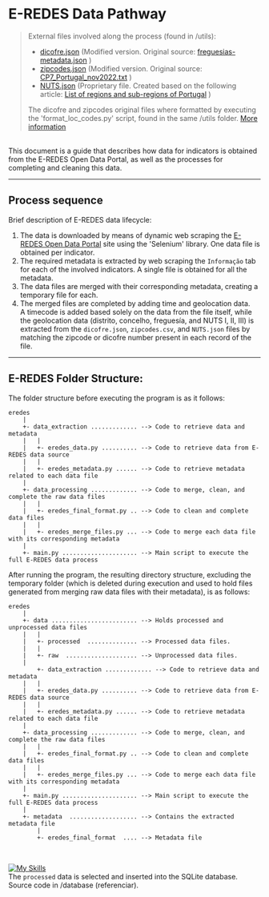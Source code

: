 # E-REDES Data Pathway


>External files involved along the process (found in /utils):
  >- [dicofre.json](../app/utils/loc_codes/dicofre.json) (Modified version. Original source: [freguesias-metadata.json](https://dados.gov.pt/pt/datasets/freguesias-de-portugal/) )
  >- [zipcodes.json](../app/utils/loc_codes/zipcodes.json) (Modified version. Original source: [CP7_Portugal_nov2022.txt](https://github.com/temospena/CP7/tree/master/CP7%20Portugal) )
  >- [NUTS.json](../app/utils/nuts_levels/NUTS.json) (Proprietary file. Created based on the following article: [List of regions and sub-regions of Portugal](https://en.wikipedia.org/wiki/List_of_regions_and_sub-regions_of_Portugal) )
> 
>The dicofre and zipcodes original files where formatted by executing the 'format_loc_codes.py' script, found in the same /utils folder. [More information](../app/utils/Readme.md)

<br>
This document is a guide that describes how data for indicators is obtained from the E-REDES Open Data Portal, as well as the processes for completing and cleaning this data.

---

## Process sequence
Brief description of E-REDES data lifecycle:

  1. The data is downloaded by means of dynamic web scraping the [E-REDES Open Data Portal](https://e-redes.opendatasoft.com/pages/homepage/) site using the 'Selenium' library. One data file is obtained per indicator.
  2. The required metadata is extracted by web scraping the `Informação` tab for each of the involved indicators. A single file is obtained for all the metadata.
  3. The data files are merged with their corresponding metadata, creating a temporary file for each.
  4. The merged files are completed by adding time and geolocation data. <br> A timecode is added based solely on the data from the file itself, while the geolocation data (distrito, concelho, freguesía, and NUTS I, II, III) is extracted from the `dicofre.json`, `zipcodes.csv`, and `NUTS.json` files by matching the zipcode or dicofre number present in each record of the file.

---

## E-REDES Folder Structure:
The  folder structure before executing the program is as it follows:

```
eredes
    |
    +- data_extraction ............. --> Code to retrieve data and metadata
    |   |
    |   +- eredes_data.py .......... --> Code to retrieve data from E-REDES data source
    |   |
    |   +- eredes_metadata.py ...... --> Code to retrieve metadata related to each data file
    |
    +- data_processing ............. --> Code to merge, clean, and complete the raw data files
    |   |
    |   +- eredes_final_format.py .. --> Code to clean and complete data files
    |   |    
    |   +- eredes_merge_files.py ... --> Code to merge each data file with its corresponding metadata
    |
    +- main.py ..................... --> Main script to execute the full E-REDES data process
```

After running the program, the resulting directory structure, excluding the temporary folder (which is deleted during execution and used to hold files generated from merging raw data files with their metadata), is as follows:

```
eredes
    |
    +- data ........................ --> Holds processed and unprocessed data files
    |   |
    |   +- processed  .............. --> Processed data files.
    |   |
    |   +- raw  .................... --> Unprocessed data files.
    |
        +- data_extraction ............. --> Code to retrieve data and metadata
    |   |
    |   +- eredes_data.py .......... --> Code to retrieve data from E-REDES data source
    |   |
    |   +- eredes_metadata.py ...... --> Code to retrieve metadata related to each data file
    |
    +- data_processing ............. --> Code to merge, clean, and complete the raw data files
    |   |
    |   +- eredes_final_format.py .. --> Code to clean and complete data files
    |   |    
    |   +- eredes_merge_files.py ... --> Code to merge each data file with its corresponding metadata
    |
    +- main.py ..................... --> Main script to execute the full E-REDES data process
    |
    +- metadata  ................... --> Contains the extracted metadata file
        |
        +- eredes_final_format  .... --> Metadata file
```

<br>

[![My Skills](https://skillicons.dev/icons?i=sqlite&theme=light)](https://skillicons.dev) <br>
The `processed` data is selected and inserted into the SQLite database. Source code in /database (referenciar).

